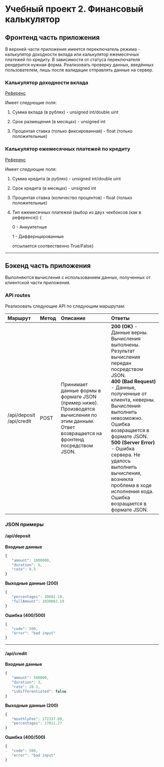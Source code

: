 # Учебный проект 2. Финансовый калькулятор

## Фронтенд часть приложения

В верхней части приложения имеется переключатель режима - калькулятор доходности вклада или калькулятор ежемесячных платежей по кредиту. В зависимости от статуса переключателя рендерится нужная форма. Реализовать проверку данных, введённых пользователем, лишь после валидации отправлять данные на сервер.

### Калькулятор доходности вклада

[Референс](https://calcus.ru/kalkulyator-vkladov)

Имеет следующие поля:

1. Сумма вклада (в рублях) - unsigned int/double uint

2. Срок размещения (в месяцах) - unsigned int

3. Процентая ставка (только фиксированная) - float (только положительные)

### Калькулятор ежемесячных платежей по кредиту

[Референс](https://calcus.ru/kreditnyj-kalkulyator)

Имеет следующие поля:

1. Сумма кредита (в рублях) - unsigned int/double uint

2. Срок кредита (в месяцах) - unsigned int

3. Процентая ставка (количество процентов) - float (только положительные)

4. Тип ежемесячных платежей (выбор из двух чекбоксов (как в референсе)) {
   
   0 - Аннуитетные
   
   1 - Диффернцированные
   
   отсылается соотвественно True/False}

---

## Бэкенд часть приложения

Выполняются вычисления с использованием данных, полученных от клиентской части приложения.

### API routes

Реализовать следующие API по следующим маршрутам:

| Маршрут                      | Метод | Описание                                                                                                                                      | Ответы                                                                                                                                                                                                                                                                                                                                                                                                |
|:---------------------------- |:----- |:--------------------------------------------------------------------------------------------------------------------------------------------- |:----------------------------------------------------------------------------------------------------------------------------------------------------------------------------------------------------------------------------------------------------------------------------------------------------------------------------------------------------------------------------------------------------- |
| /api/deposit<br/>/api/credit | POST  | Принимает данные формы в формате JSON (пример ниже). Производятся вычисления по этим данным. Ответ возвращается на фронтенд посредством JSON. | **200 (OK)** - Данные верны. Вычисления выполнены. Результат вычисления передан посредством JSON.<br/>**400 (Bad Request)** - Данные, полученные от клиента, неверны. Вычисления выполнить невозможно. Ошибка возвращается в формате JSON.<br/>**500 (Server Error)** - Ошибка сервера. Не удалось выполнить вычисления, возникла проблема в ходе исполнения кода. Ошибка возращается в формате JSON. |

### JSON примеры

#### /api/deposit

**Входные данные**

```javascript
{
   "amount": 1000000,
   "duration": 6,
   "rate": 8.5
}
```

**Выходные данные (200)**

```javascript
{
   "percentages": 30082.19,
   "fullAmount": 1030082.19
}
```

**Ошибка (400/500)**

```javascript
{
.  "code": 500,
   "error": "bad input"
}
```

---

#### /api/credit

**Входные данные**

```javascript
{
   "amount": 500000,
   "duration": 3,
   "rate": 20.3,
   "isDifferentiated": false
}
```

**Выходные данные (200)**

```javascript
{
   "mouthlyFee": 172337.09,
   "percentages": 17011.27
}
```

**Ошибка (400/500)**

```javascript
{
.  "code": 500,
   "error": "bad input"
}
```
